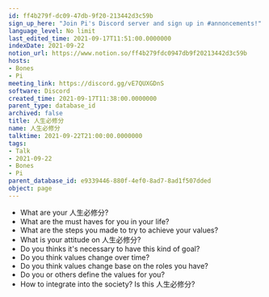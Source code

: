 ```yaml
---
id: ff4b279f-dc09-47db-9f20-213442d3c59b
sign_up_here: "Join Pi's Discord server and sign up in #annoncements!"
language_level: No limit
last_edited_time: 2021-09-17T11:51:00.0000000
indexDate: 2021-09-22
notion_url: https://www.notion.so/ff4b279fdc0947db9f20213442d3c59b
hosts:
- Bones
- Pi
meeting_link: https://discord.gg/vE7QUXGDnS
software: Discord
created_time: 2021-09-17T11:38:00.0000000
parent_type: database_id
archived: false
title: 人生必修分
name: 人生必修分
talktime: 2021-09-22T21:00:00.0000000
tags:
- Talk
- 2021-09-22
- Bones
- Pi
parent_database_id: e9339446-880f-4ef0-8ad7-8ad1f507dded
object: page
---
```



   - What are your 人生必修分?
   - What are the must haves for you in your life?
   - What are the steps you made to try to achieve your values?
   - What is your attitude on 人生必修分?
   - Do you thinks it's necessary to have this kind of goal?
   - Do you think values change over time?
   - Do you think values change base on the roles you have?
   - Do you or others define the values for you?
   - How to integrate into the society? Is this 人生必修分?








